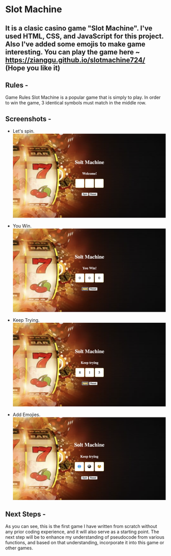# Slot Machine 
It is a clasic casino game "Slot Machine". I've used HTML, CSS, and JavaScript for this project. Also I've added some emojis to make game interesting.
You can play the game here ~ https://zianggu.github.io/slotmachine724/
(Hope you like it)
------
## Rules -
Game Rules Slot Machine is a popular game that is simply to play. In order to win the game, 3 identical symbols must match in the middle row.

## Screenshots -
- Let's spin.
<img src="./pics/window.png"></img>

- You Win.
<img src="./pics/win.png"></img>

- Keep Trying.
<img src="./pics/trying.png"></img>

- Add Emojies.
<img src="./pics/emojis.png"></img>

## Next Steps -
As you can see, this is the first game I have written from scratch without any prior coding experience, and it will also serve as a starting point. The next step will be to enhance my understanding of pseudocode from various functions, and based on that understanding, incorporate it into this game or other games. 

